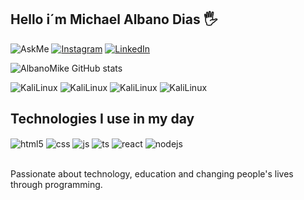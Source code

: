 ## Hello i´m Michael Albano Dias 🖐️
![AskMe](http://ForTheBadge.com/images/badges/built-with-science.svg)
[![Instagram](https://img.shields.io/badge/Instagram-E4405F?style=for-the-badge&logo=instagram&logoColor=white)](https://https://www.instagram.com/mike_mika_michel/)
[![LinkedIn](https://img.shields.io/badge/LinkedIn-0077B5?style=for-the-badge&logo=linkedin&logoColor=white)](https://www.linkedin.com/in/michael-dias-8a6269160/)


![AlbanoMike GitHub stats](https://github-readme-stats.vercel.app/api?username=AlbanoMike&show_icons=true&theme=dracula&count_private=true)

![KaliLinux](https://img.shields.io/badge/Kali_Linux-557C94?style=for-the-badge&logo=kali-linux&logoColor=white)
![KaliLinux](https://img.shields.io/badge/Linux-FCC624?style=for-the-badge&logo=linux&logoColor=black)
![KaliLinux](https://img.shields.io/badge/mac%20os-000000?style=for-the-badge&logo=apple&logoColor=white)
![KaliLinux](https://img.shields.io/badge/Windows-0078D6?style=for-the-badge&logo=windows&logoColor=white)
## Technologies I use in my day

<div style="display: inline_block">
  <img align="center" alt="html5" src="https://img.shields.io/badge/HTML5-E34F26?style=for-the-badge&logo=html5&logoColor=white" />
  <img align="center" alt="css" src="https://img.shields.io/badge/CSS3-1572B6?style=for-the-badge&logo=css3&logoColor=white" />
  <img align="center" alt="js" src="https://img.shields.io/badge/Java-F7DF1E?style=for-the-badge&logo=javascript&logoColor=black" />
  <img align="center" alt="ts" src="https://img.shields.io/badge/C-00599C?style=for-the-badge&logo=c&logoColor=white" />
  <img align="center" alt="react" src="https://img.shields.io/badge/Python-14354C?style=for-the-badge&logo=python&logoColor=white" />
  <img align="center" alt="nodejs" src="https://img.shields.io/badge/Node.js-43853D?style=for-the-badge&logo=node.js&logoColor=white" />
</div><br/>

Passionate about technology, education and changing people's lives through programming.
